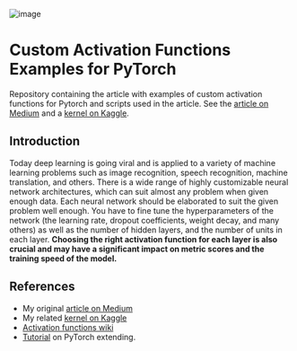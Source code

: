 ![image](https://github.com/Lexie88rus/Activation-functions-examples-pytorch/raw/master/assets/blur-blurry-close-up-167259.jpg)

# Custom Activation Functions Examples for PyTorch
Repository containing the article with examples of custom activation functions for Pytorch and scripts used in the article.
See the [article on Medium](https://towardsdatascience.com/extending-pytorch-with-custom-activation-functions-2d8b065ef2fa) and a [kernel on Kaggle](https://www.kaggle.com/aleksandradeis/extending-pytorch-with-custom-activation-functions).

## Introduction
Today deep learning is going viral and is applied to a variety of machine learning problems such as image recognition, speech recognition, machine translation, and others. There is a wide range of highly customizable neural network architectures, which can suit almost any problem when given enough data. Each neural network should be elaborated to suit the given problem well enough. You have to fine tune the hyperparameters of the network (the learning rate, dropout coefficients, weight decay, and many others) as well as the number of hidden layers, and the number of units in each layer. __Choosing the right activation function for each layer is also crucial and may have a significant impact on metric scores and the training speed of the model.__

## References
* My original [article on Medium](https://towardsdatascience.com/extending-pytorch-with-custom-activation-functions-2d8b065ef2fa)
* My related [kernel on Kaggle](https://www.kaggle.com/aleksandradeis/extending-pytorch-with-custom-activation-functions)
* [Activation functions wiki](https://en.wikipedia.org/wiki/Activation_function)
* [Tutorial](https://pytorch.org/docs/master/notes/extending.html) on PyTorch extending.
